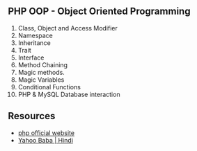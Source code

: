 ## PHP OOP - Object Oriented Programming

1. Class, Object and Access Modifier 
2. Namespace
3. Inheritance
4. Trait
5. Interface
6. Method Chaining
7. Magic methods.
8. Magic Variables
9. Conditional Functions
10. PHP & MySQL Database interaction

## Resources 
* [php official website](https://www.php.net/)
* [Yahoo Baba | Hindi](https://www.youtube.com/playlist?list=PL0b6OzIxLPbwoi6Urr4LZTz2AMMCtzqDt)
